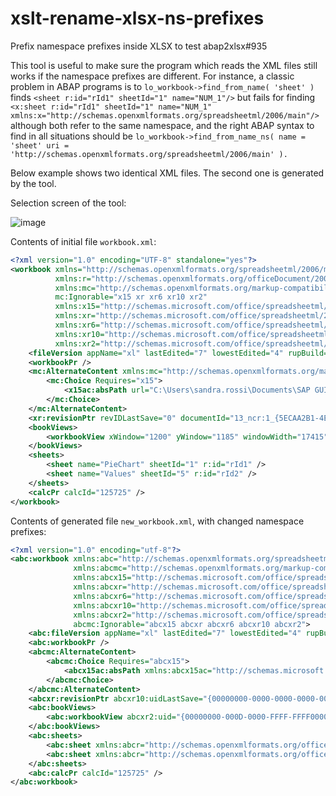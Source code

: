 # xslt-rename-xlsx-ns-prefixes
Prefix namespace prefixes inside XLSX to test abap2xlsx#935

This tool is useful to make sure the program which reads the XML files still works if the namespace prefixes are different. For instance, a classic problem in ABAP programs is to `lo_workbook->find_from_name( 'sheet' )` finds `<sheet r:id="rId1" sheetId="1" name="NUM_1"/>` but fails for finding `<x:sheet r:id="rId1" sheetId="1" name="NUM_1" xmlns:x="http://schemas.openxmlformats.org/spreadsheetml/2006/main"/>` although both refer to the same namespace, and the right ABAP syntax to find in all situations should be `lo_workbook->find_from_name_ns( name = 'sheet' uri = 'http://schemas.openxmlformats.org/spreadsheetml/2006/main' ).`

Below example shows two identical XML files. The second one is generated by the tool.

Selection screen of the tool:

![image](https://user-images.githubusercontent.com/34005250/147891009-fb993d5a-cb21-4dd5-9320-a9c1d63b4599.png)

Contents of initial file `workbook.xml`:
```xml
<?xml version="1.0" encoding="UTF-8" standalone="yes"?>
<workbook xmlns="http://schemas.openxmlformats.org/spreadsheetml/2006/main" 
          xmlns:r="http://schemas.openxmlformats.org/officeDocument/2006/relationships" 
          xmlns:mc="http://schemas.openxmlformats.org/markup-compatibility/2006" 
          mc:Ignorable="x15 xr xr6 xr10 xr2" 
          xmlns:x15="http://schemas.microsoft.com/office/spreadsheetml/2010/11/main" 
          xmlns:xr="http://schemas.microsoft.com/office/spreadsheetml/2014/revision" 
          xmlns:xr6="http://schemas.microsoft.com/office/spreadsheetml/2016/revision6" 
          xmlns:xr10="http://schemas.microsoft.com/office/spreadsheetml/2016/revision10" 
          xmlns:xr2="http://schemas.microsoft.com/office/spreadsheetml/2015/revision2">
    <fileVersion appName="xl" lastEdited="7" lowestEdited="4" rupBuild="23801" />
    <workbookPr />
    <mc:AlternateContent xmlns:mc="http://schemas.openxmlformats.org/markup-compatibility/2006">
        <mc:Choice Requires="x15">
            <x15ac:absPath url="C:\Users\sandra.rossi\Documents\SAP GUI\" xmlns:x15ac="http://schemas.microsoft.com/office/spreadsheetml/2010/11/ac" />
        </mc:Choice>
    </mc:AlternateContent>
    <xr:revisionPtr revIDLastSave="0" documentId="13_ncr:1_{5ECAA2B1-4EC4-492C-9372-224A95CB3BD2}" xr6:coauthVersionLast="46" xr6:coauthVersionMax="46" xr10:uidLastSave="{00000000-0000-0000-0000-000000000000}" />
    <bookViews>
        <workbookView xWindow="1200" yWindow="1185" windowWidth="17415" windowHeight="9270" xr2:uid="{00000000-000D-0000-FFFF-FFFF00000000}" />
    </bookViews>
    <sheets>
        <sheet name="PieChart" sheetId="1" r:id="rId1" />
        <sheet name="Values" sheetId="5" r:id="rId2" />
    </sheets>
    <calcPr calcId="125725" />
</workbook>
```

Contents of generated file `new_workbook.xml`, with changed namespace prefixes:
```xml
<?xml version="1.0" encoding="utf-8"?>
<abc:workbook xmlns:abc="http://schemas.openxmlformats.org/spreadsheetml/2006/main"
              xmlns:abcmc="http://schemas.openxmlformats.org/markup-compatibility/2006" 
              xmlns:abcx15="http://schemas.microsoft.com/office/spreadsheetml/2010/11/main" 
              xmlns:abcxr="http://schemas.microsoft.com/office/spreadsheetml/2014/revision" 
              xmlns:abcxr6="http://schemas.microsoft.com/office/spreadsheetml/2016/revision6" 
              xmlns:abcxr10="http://schemas.microsoft.com/office/spreadsheetml/2016/revision10" 
              xmlns:abcxr2="http://schemas.microsoft.com/office/spreadsheetml/2015/revision2" 
              abcmc:Ignorable="abcx15 abcxr abcxr6 abcxr10 abcxr2">
    <abc:fileVersion appName="xl" lastEdited="7" lowestEdited="4" rupBuild="23801" />
    <abc:workbookPr />
    <abcmc:AlternateContent>
        <abcmc:Choice Requires="abcx15">
            <abcx15ac:absPath xmlns:abcx15ac="http://schemas.microsoft.com/office/spreadsheetml/2010/11/ac" url="C:\Users\sandra.rossi\Documents\SAP GUI\" />
        </abcmc:Choice>
    </abcmc:AlternateContent>
    <abcxr:revisionPtr abcxr10:uidLastSave="{00000000-0000-0000-0000-000000000000}" abcxr6:coauthVersionLast="46" abcxr6:coauthVersionMax="46" documentId="13_ncr:1_{5ECAA2B1-4EC4-492C-9372-224A95CB3BD2}" revIDLastSave="0" />
    <abc:bookViews>
        <abc:workbookView abcxr2:uid="{00000000-000D-0000-FFFF-FFFF00000000}" windowHeight="9270" windowWidth="17415" xWindow="1200" yWindow="1185" />
    </abc:bookViews>
    <abc:sheets>
        <abc:sheet xmlns:abcr="http://schemas.openxmlformats.org/officeDocument/2006/relationships" abcr:id="rId1" name="PieChart" sheetId="1" />
        <abc:sheet xmlns:abcr="http://schemas.openxmlformats.org/officeDocument/2006/relationships" abcr:id="rId2" name="Values" sheetId="5" />
    </abc:sheets>
    <abc:calcPr calcId="125725" />
</abc:workbook>
```
